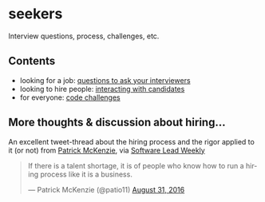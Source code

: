 # seekers
Interview questions, process, challenges, etc.

## Contents

* looking for a job: [questions to ask your interviewers](questions-to-ask-interviewers.md)
* looking to hire people: [interacting with candidates](interacting-with-candidates.md)
* for everyone: [code challenges](code-challenges.md)


## More thoughts & discussion about hiring…

An excellent tweet-thread about the hiring process and the rigor applied to it (or not) from [Patrick McKenzie](https://twitter.com/patio11), via [Software Lead Weekly](http://softwareleadweekly.com/issues/197)
<blockquote class="twitter-tweet" data-lang="en"><p lang="en" dir="ltr">If there is a talent shortage, it is of people who know how to run a hiring process like it is a business.</p>&mdash; Patrick McKenzie (@patio11) <a href="https://twitter.com/patio11/status/770980297374478337">August 31, 2016</a></blockquote>
<script async src="//platform.twitter.com/widgets.js" charset="utf-8"></script>
